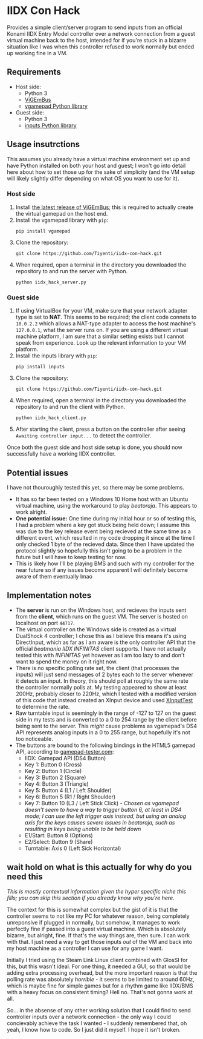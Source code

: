 # IIDX Con Hack
Provides a simple client/server program to send inputs from an official
Konami IIDX Entry Model controller over a network connection from a guest
virtual machine back to the host,  intended for if you're stuck in a bizarre
situation like I was when this controller refused to work normally but ended up
working fine in a VM.

## Requirements
* Host side:
  * Python 3
  * [ViGEmBus](https://github.com/ViGEm/ViGEmBus)
  * [vgamepad Python library](https://pypi.org/project/vgamepad/)
* Guest side:
  * Python 3
  * [inputs Python library](https://pypi.org/project/inputs/)

## Usage insutrctions
This assumes you already have a virtual machine environment set up and have Python installed 
on both your host and guest; I won't go into detail here about how to set those up for the
sake of simplicity (and the VM setup will likely slightly differ depending on what OS
you want to use for it).

### Host side
1. Install [the latest release of ViGEmBus](https://github.com/ViGEm/ViGEmBus/releases/latest);
   this is required to actually create the virtual gamepad on the host end.
2. Install the vgamepad library with `pip`: 
   ```
   pip install vgamepad
   ```
3. Clone the repository:
   ```
   git clone https://github.com/Tiyenti/iidx-con-hack.git
   ```
4. When required, open a terminal in the directory you downloaded the repository to and run the
   server with Python. 
   ```
   python iidx_hack_server.py
   ```

### Guest side
1. If using VirtualBox for your VM, make sure that your network adapter type is set to **NAT**.
   This seems to be required; the client code connets to `10.0.2.2` which allows a NAT-type adapter to access the host machine's `127.0.0.1`, what the server runs on. If you are using
   a different virtual machine platform, I am sure that a similar setting exists but I cannot
   speak from experience. Look up the relevant information to your VM platform.
2. Install the inputs library with `pip`: 
   ```
   pip install inputs
   ```
3. Clone the repository:
   ```
   git clone https://github.com/Tiyenti/iidx-con-hack.git
   ```
4. When required, open a terminal in the directory you downloaded the repository to and run the
   client with Python. 
   ```
   python iidx_hack_client.py
   ```
5. After starting the client, press a button on the controller after seeing `Awaiting controller input...` to detect the controller.

Once both the guest side and host side setup is done, you should now successfully have a working
IIDX controller.

## Potential issues
I have not thouroughly tested this yet, so there may be some problems.

* It has so far been tested on a Windows 10 Home host with an Ubuntu virtual machine,
  using the workaround to play *beatoraja*. This appears to work alright.
* **One potential issue:** One time during my initial hour or so of testing this, I had a
  problem where a key got stuck being held down; I assume this was due to the key release event being recieved at the same time as a different event, which resulted in my code dropping it since at the time I only checked 1 byte of the recieved data. Since then I have updated the protocol slightly so hopefully this isn't going to be a problem in the future but I will have to keep testing for now.
* This is likely how I'll be playing BMS and such with my controller for the near future so if any issues become apparent I will definitely become aware of them eventually lmao

## Implementation notes
* The **server** is run on the Windows host, and recieves the inputs sent from
  the **client**, which runs on the guest VM. The server is hosted on localhost
  on port `44717`.
* The virtual controller on the Windows side is created as a virtual DualShock 4 controller;
  I chose this as I believe this means it's using DirectInput, which as far as I
  am aware is the only controller API that the official *beatmania IIDX INFINITAS*
  client supports. I have not actually tested this with *INFINITAS* yet however as
  I am too lazy to and don't want to spend the money on it right now.
* There is no specific polling rate set, the client (that processes the inputs) will just
  send messages of 2 bytes each to the server whenever it detects an input. In theory, this should poll
  at roughly the same rate the controller normally polls at. My testing appeared to show at least 200Hz,
  probably closer to 220Hz, which I tested with a modified version of this code that instead created an XInput device and used [XInputTest](https://github.com/chrizonix/XInputTest) to
  determine the rate.
* Raw turntable input is seemingly in the range of -127 to 127 on the guest side in my tests and is converted to a 0 to 254 range by the client before being sent to the server. This *might* cause problems as vgamepad's DS4 API represents analog inputs in a 0 to 255 range, but hopefully it's not too noticeable.
* The buttons are bound to the following bindings in the HTML5 gamepad API, according to [gamepad-tester.com](https://gamepad-tester.com/):
  * IIDX: Gamepad API (DS4 Button)
  * Key 1: Button 0 (Cross)
  * Key 2: Button 1 (Circle)
  * Key 3: Button 2 (Square)
  * Key 4: Button 3 (Triangle)
  * Key 5: Button 4 (L1 / Left Shoulder)
  * Key 6: Button 5 (R1 / Right Shoulder)
  * Key 7: Button 10 (L3 / Left Stick Click) - *Chosen as vgamepad doesn't seem to have a way to trigger button 6, at least in DS4 mode; I can use the left trigger axis instead, but using an analog axis for the keys causes severe issues in beatoraja, such as resulting in keys being unable to be held down*
  * E1/Start: Button 8 (Options)
  * E2/Select: Button 9 (Share)
  * Turntable: Axis 0 (Left Sick Horizontal)

## wait hold on what is this actually for why do you need this
*This is mostly contextual information given the hyper specific niche this
fills; you can skip this section if you already know why you're here.*

The context for this is somewhat complex but the gist of it is that the
controller seems to not  like my PC for whatever reason, being completely
unreponsive if plugged in normally, but somehow, it manages to work
perfectly fine if passed into a guest virtual machine. Which is absolutely
bizarre, but alright, fine. If that's the way things are, then sure. I can
work with that. I just need a way to get those inputs *out* of the VM and
back into my host machine as a controller I can use for any game I want.

Initially I tried using the Steam Link Linux client combined with GlosSI for this,
but this wasn't ideal. For one thing, it needed a GUI, so that would be adding extra
processing overhead, but the more important reason is that the polling rate was
absolutely *horrible* - it seems to be limited to around 60Hz, which is maybe fine
for simple games but for a rhythm game like IIDX/BMS with a heavy focus on consistent
timing? Hell no. That's not gonna work at all.

So... in the absense of any other working solution that I could find to send controller
inputs over a network connection - the only way I could concievably achieve the task I
wanted - I suddenly remembered that, oh yeah, I know how to code. So I just did it myself.
I hope it isn't broken.